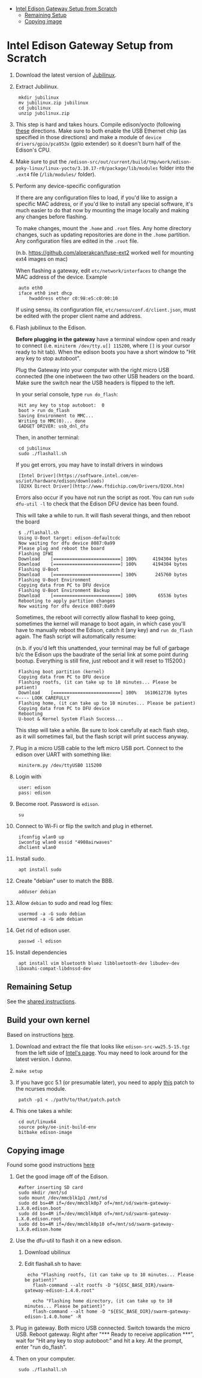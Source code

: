 <!-- START doctoc generated TOC please keep comment here to allow auto update -->
<!-- DON'T EDIT THIS SECTION, INSTEAD RE-RUN doctoc TO UPDATE -->


- [Intel Edison Gateway Setup from Scratch](#intel-edison-gateway-setup-from-scratch)
  - [Remaining Setup](#remaining-setup)
  - [Copying image](#copying-image)

<!-- END doctoc generated TOC please keep comment here to allow auto update -->

Intel Edison Gateway Setup from Scratch
=======================================

1. Download the latest version of [Jubilinux](http://www.robinkirkman.com/jubilinux/).

2. Extract Jubilinux.

        mkdir jubilinux
        mv jubilinux.zip jubilinux
        cd jubilinux
        unzip jubilinux.zip

3. This step is hard and takes hours. Compile edison/yocto
(following [these](https://github.com/LGSInnovations/Edison-Ethernet/blob/master/guides/customize-yocto-kernel.md)
directions. Make sure to both enable the USB Ethernet chip (as specified in those directions)
and make a module of `device drivers/gpio/pca953x` (gpio extender) so it doesn't
burn half of the Edison's CPU.

4. Make sure to put the `/edison-src/out/current/build/tmp/work/edison-poky-linux/linux-yocto/3.10.17-r0/package/lib/modules`
folder into the `.ext4` file (`/lib/modules/` folder).

3. Perform any device-specific configuration
 
	If there are any configuration files to load, if you'd like to assign a
	specific MAC address, or if you'd like to install any special software,
	it's much easier to do that now by mounting the image locally and making
	any changes before flashing.

	To make changes, mount the `.home` and `.root` files. Any home directory changes, such as
	updating repositories are done in the `.home` partition. Any configuration files are edited
	in the `.root` file.
	
	(n.b. https://github.com/alperakcan/fuse-ext2 worked well for mounting
	ext4 images on mac)
	
	When flashing a gateway, edit `etc/network/interfaces` to change the MAC address of the
	device. Example

		auto eth0
		iface eth0 inet dhcp
			hwaddress ether c0:98:e5:c0:00:10

	If using sensu, its configuration file, `etc/sensu/conf.d/client.json`, must be edited with
    	the proper client name and address.

3. Flash jubilinux to the Edison.

	**Before plugging in the gateway** have a terminal window open and ready to
	connect (i.e. `miniterm /dev/tty.u[] 115200`, where `[]` is your cursor ready
	to hit tab). When the edison boots you have a short window to "Hit any key to
	stop autoboot".

	Plug the Gateway into your computer with the right micro USB connected (the one
	inbetween the two other USB headers on the board. Make sure the switch near the
	USB headers is flipped to the left.

	In your serial console, type `run do_flash`:

		Hit any key to stop autoboot:  0
		boot > run do_flash
		Saving Environment to MMC...
		Writing to MMC(0)... done
		GADGET DRIVER: usb_dnl_dfu

	Then, in another terminal:

        cd jubilinux
        sudo ./flashall.sh

	If you get errors, you may have to install drivers in windows
	
		[Intel Driver](https://software.intel.com/en-us/iot/hardware/edison/downloads)
		[D2XX Direct Driver](http://www.ftdichip.com/Drivers/D2XX.htm)
		
	Errors also occur if you have not run the script as root. You can run `sudo dfu-util -l`
	to check that the Edison DFU device has been found.

	This will take a while to run. It will flash several things, and then reboot the board
	
		$ ./flashall.sh
		Using U-Boot target: edison-defaultcdc
		Now waiting for dfu device 8087:0a99
		Please plug and reboot the board
		Flashing IFWI
		Download	[=========================] 100%      4194304 bytes
		Download	[=========================] 100%      4194304 bytes
		Flashing U-Boot
		Download	[=========================] 100%       245760 bytes
		Flashing U-Boot Environment
		Copying data from PC to DFU device
		Flashing U-Boot Environment Backup
		Download	[=========================] 100%        65536 bytes
		Rebooting to apply partition changes
		Now waiting for dfu device 8087:0a99

	Sometimes, the reboot will correctly allow flashall to keep going, sometimes the
	kernel will manage to boot again, in which case you'll have to manually reboot
	the Edison, catch it (any key) and `run do_flash` again. The flash script will
	automatically resume:
	
	(n.b. if you'd left this unattended, your terminal may be full of garbage b/c
	the Edison ups the baudrate of the serial link at some point during bootup.
	Everything is still fine, just reboot and it will reset to 115200.)
	
		Flashing boot partition (kernel)
		Copying data from PC to DFU device
		Flashing rootfs, (it can take up to 10 minutes... Please be patient)
		Download	[=========================] 100%   1610612736 bytes   <---- LOOK CAREFULLY
		Flashing home, (it can take up to 10 minutes... Please be patient)
		Copying data from PC to DFU device
		Rebooting
		U-boot & Kernel System Flash Success...
	
	This step will take a while. Be sure to look carefully at each flash step, as
	it will sometimes fail, but the flash script will print success anyway.

4. Plug in a micro USB cable to the left micro USB port. Connect to
the edison over UART with something like:

        miniterm.py /dev/ttyUSB0 115200

4. Login with

        user: edison
        pass: edison

4. Become root. Password is `edison`.

        su

5. Connect to Wi-Fi or flip the switch and plug in ethernet.

        ifconfig wlan0 up
        iwconfig wlan0 essid "4908airwaves"
        dhclient wlan0
        

6. Install sudo.

        apt install sudo

7. Create "debian" user to match the BBB.

        adduser debian

7. Allow `debian` to sudo and read log files:

        usermod -a -G sudo debian
        usermod -a -G adm debian

8. Get rid of edison user.

        passwd -l edison

8. Install dependencies

        apt install vim bluetooth bluez libbluetooth-dev libudev-dev libavahi-compat-libdnssd-dev



Remaining Setup
---------------

See the
[shared instructions](https://github.com/terraswarm/urban-heartbeat-kit/blob/master/docs/gateway-setup-scratch-common.md).




Build your own kernel
---------------------

Based on instructions [here](https://github.com/LGSInnovations/Edison-Ethernet/blob/master/guides/customize-yocto-kernel.md).

1. Download and extract the file that looks like `edison-src-ww25.5-15.tgz` from the left side of
[Intel's page](https://downloadcenter.intel.com/download/25028/Intel-Edison-Board-Software-Package).
You may need to look around for the latest version. I dunno.

2. `make setup`

4. If you have gcc 5.1 (or presumable later), you need to apply 
[this](https://github.com/cloudius-systems/osv/blob/07e2d9032dbb3f4f2b0d0133e0eccd5be05dd05d/modules/ncurses/ncurses-5.9-gcc-5.patch)
patch to the ncurses module.

        patch -p1 < ./path/to/that/patch.patch

3. This one takes a while:

        cd out/linux64
        source poky/oe-init-build-env
        bitbake edison-image



Copying image
-------------

Found some good instructions
[here](https://communities.intel.com/message/258584#258584)


1. Get the good image off of the Edison.

        #after inserting SD card
        sudo mkdir /mnt/sd
        sudo mount /dev/mmcblk1p1 /mnt/sd
        sudo dd bs=4M if=/dev/mmcblk0p7 of=/mnt/sd/swarm-gateway-1.X.0.edison.boot
        sudo dd bs=4M if=/dev/mmcblk0p8 of=/mnt/sd/swarm-gateway-1.X.0.edison.root
        sudo dd bs=4M if=/dev/mmcblk0p10 of=/mnt/sd/swarm-gateway-1.X.0.edison.home
        
2. Use the dfu-util to flash it on a new edison.

    1. Download ubilinux
    2. Edit flashall.sh to have:
    
            echo "Flashing rootfs, (it can take up to 10 minutes... Please be patient)"
	          flash-command --alt rootfs -D "${ESC_BASE_DIR}/swarm-gateway-edison-1.4.0.root"

	          echo "Flashing home directory, (it can take up to 10 minutes... Please be patient)"
	          flash-command --alt home -D "${ESC_BASE_DIR}/swarm-gateway-edison-1.4.0.home" -R

3. Plug in gateway. Both micro USB connected. Switch towards the micro USB.
Reboot gateway. Right after "*** Ready to receive application ***", wait for
"Hit any key to stop autoboot:" and hit a key. At the prompt, enter "run do_flash".

4. Then on your computer.

        sudo ./flashall.sh
